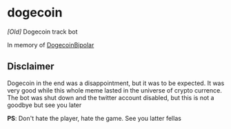 # dogecoin
*[Old]* Dogecoin track bot

In memory of [DogecoinBipolar](https://twitter.com/dogecoinbipolar)

## Disclaimer

Dogecoin in the end was a disappointment, but it was to be expected.
It was very good while this whole meme lasted in the universe of crypto currence. 
The bot was shut down and the twitter account disabled, but this is not a goodbye but see you later

**PS**: Don't hate the player, hate the game. See you latter fellas
